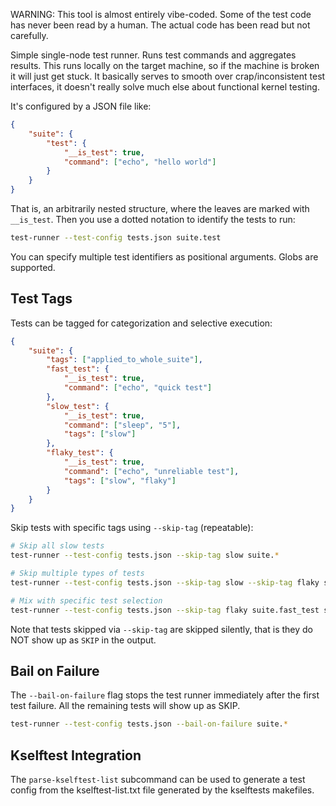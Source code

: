 
WARNING: This tool is almost entirely vibe-coded. Some of the test code has
never been read by a human. The actual code has been read but not carefully.

Simple single-node test runner. Runs test commands and aggregates results. This
runs locally on the target machine, so if the machine is broken it will just get
stuck. It basically serves to smooth over crap/inconsistent test interfaces, it
doesn't really solve much else about functional kernel testing.

It's configured by a JSON file like:

```json
{
    "suite": {
        "test": {
            "__is_test": true,
            "command": ["echo", "hello world"]
        }
    }
}
```

That is, an arbitrarily nested structure, where the leaves are marked with
`__is_test`. Then you use a dotted notation to identify the tests to run:

```sh
test-runner --test-config tests.json suite.test
```

You can specify multiple test identifiers as positional arguments. Globs are
supported.

## Test Tags

Tests can be tagged for categorization and selective execution:

```json
{
    "suite": {
        "tags": ["applied_to_whole_suite"],
        "fast_test": {
            "__is_test": true,
            "command": ["echo", "quick test"]
        },
        "slow_test": {
            "__is_test": true,
            "command": ["sleep", "5"],
            "tags": ["slow"]
        },
        "flaky_test": {
            "__is_test": true,
            "command": ["echo", "unreliable test"],
            "tags": ["slow", "flaky"]
        }
    }
}
```

Skip tests with specific tags using `--skip-tag` (repeatable):

```sh
# Skip all slow tests
test-runner --test-config tests.json --skip-tag slow suite.*

# Skip multiple types of tests
test-runner --test-config tests.json --skip-tag slow --skip-tag flaky suite.*

# Mix with specific test selection
test-runner --test-config tests.json --skip-tag flaky suite.fast_test suite.slow_test
```

Note that tests skipped via `--skip-tag` are skipped silently, that is they do
NOT show up as `SKIP` in the output.

## Bail on Failure

The `--bail-on-failure` flag stops the test runner immediately after the first
test failure. All the remaining tests will show up as SKIP.

```sh
test-runner --test-config tests.json --bail-on-failure suite.*
```

## Kselftest Integration

The `parse-kselftest-list` subcommand can be used to generate a test config from
the kselftest-list.txt file generated by the kselftests makefiles.
